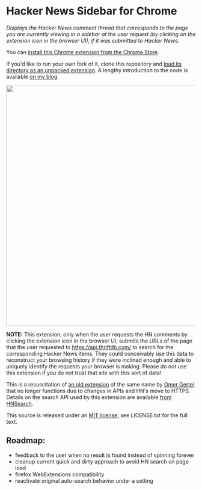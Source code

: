 # Hacker News Sidebar for Chrome

*Displays the Hacker News comment thread that corresponds to the page you are currently viewing in a sidebar at the user request (by clicking on the extension icon in the browser UI), if it was submitted to Hacker News.*

You can [install this Chrome extension from the Chrome Store](https://chrome.google.com/webstore/detail/hacker-news-sidebar/ngljhffenbmdjobakjplnlbfkeabbpma).

If you'd like to run your own fork of it, clone this repository and [load its directory as an unpacked extension](https://developer.chrome.com/extensions/getstarted.html#unpacked).  A lengthy introduction to the code is available [on my blog](http://tedpak.com/2013/03/20/hacker-news-sidebar-a-chrome-extension).

<img src="https://raw.github.com/powerpak/hn-sidebar/master/screenshot-lg.png" width=640/>

**NOTE:** This extension, only when the user requests the HN comments by clicking the extension icon in the browser UI, submits the URLs of the page that the user requested to https://api.thriftdb.com/ to search for the corresponding Hacker News items.  They could conceivably use this data to reconstruct your browsing history if they were inclined enough and able to uniquely identify the requests your browser is making.  Please do not use this extension if you do not trust that site with this sort of data!

This is a resuscitation of [an old extension](https://chrome.google.com/webstore/detail/hacker-news-sidebar/hhedbplnihmkekhgmaoikgfbkjjaocnl?hl=en) of the same name by [Omer Gertel](http://www.omergertel.com) that no longer functions due to changes in APIs and HN's move to HTTPS.  Details on the search API used by this extension are available [from HNSearch](https://www.hnsearch.com/api).

This source is released under an [MIT license](http://en.wikipedia.org/wiki/MIT_license); see LICENSE.txt for the full text.

## Roadmap:

 * feedback to the user when no result is found instead of spinning forever
 * cleanup current quick and dirty approach to avoid HN search on page load
 * firefox WebExtensions compatibility
 * reactivate original auto-search behavior under a setting

